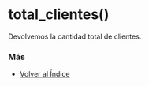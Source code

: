 # total_clientes()

Devolvemos la cantidad total de clientes. 

### Más

  * [Volver al Índice](./index.md)
